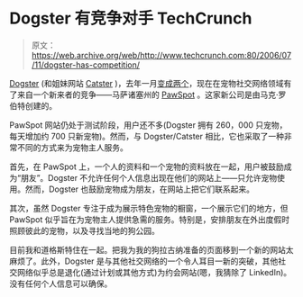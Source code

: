 # Dogster 有竞争对手 TechCrunch

> 原文：<https://web.archive.org/web/http://www.techcrunch.com:80/2006/07/11/dogster-has-competition/>

 [](https://web.archive.org/web/20230216163320/http://www.pawspot.com/) [Dogster](https://web.archive.org/web/20230216163320/http://www.dogster.com/) (和姐妹网站 [Catster](https://web.archive.org/web/20230216163320/http://www.catster.com/) )，去年一月[变成两个](https://web.archive.org/web/20230216163320/https://techcrunch.com/2006/01/13/dogster-turns-two/)，现在在宠物社交网络领域有了来自一个新来者的竞争——马萨诸塞州的 [PawSpot](https://web.archive.org/web/20230216163320/http://www.pawspot.com/) 。这家新公司是由马克·罗伯特创建的。

PawSpot 网站仍处于测试阶段，用户还不多(Dogster 拥有 260，000 只宠物，每天增加约 700 只新宠物)。然而，与 Dogster/Catster 相比，它也采取了一种非常不同的方式来为宠物主人服务。

首先，在 PawSpot 上，一个人的资料和一个宠物的资料放在一起，用户被鼓励成为“朋友”。Dogster 不允许任何个人信息出现在他们的网站上——只允许宠物使用。然而，Dogster 也鼓励宠物成为朋友，在网站上把它们联系起来。

其次，虽然 Dogster 专注于成为展示特色宠物的橱窗，一个展示它们的地方，但 PawSpot 似乎旨在为宠物主人提供急需的服务。特别是，安排朋友在外出度假时照顾彼此的宠物，以及寻找当地的狗公园。

目前我和道格斯特住在一起。把我为我的狗拉古纳准备的页面移到一个新的网站太麻烦了。此外，Dogster 是与其他社交网络的一个令人耳目一新的突破，其他社交网络似乎总是退化(通过计划或其他方式)为约会网站(嗯，我猜除了 LinkedIn)。没有任何个人信息可以确保。